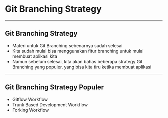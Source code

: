 # Git Branching Strategy

---

## Git Branching Strategy

- Materi untuk Git Branching sebenarnya sudah selesai
- Kita sudah mulai bisa menggunakan fitur branching untuk mulai membuat aplikasi kita
- Namun sebelum selesai, kita akan bahas beberapa strategy Git Branching yang populer, yang bisa kita tiru ketika membuat aplikasi

---

## Git Branching Strategy Populer

- Gitflow Workflow
- Trunk Based Development Workflow
- Forking Workflow